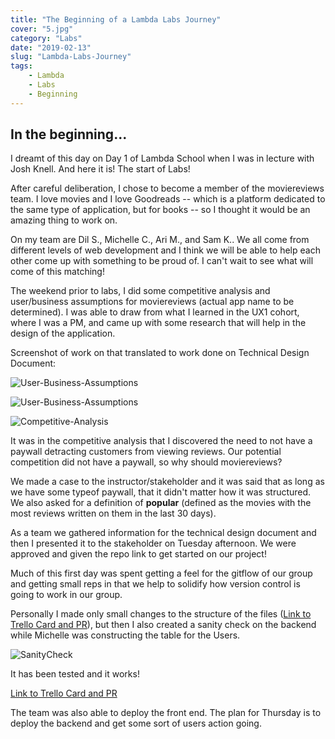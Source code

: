 ```yaml
---
title: "The Beginning of a Lambda Labs Journey"
cover: "5.jpg"
category: "Labs"
date: "2019-02-13"
slug: "Lambda-Labs-Journey"
tags:
    - Lambda
    - Labs
    - Beginning
---
```


## In the beginning...

I dreamt of this day on Day 1 of Lambda School when I was in lecture with Josh Knell. And here it is! The start of Labs! 

After careful deliberation, I chose to become a member of the moviereviews team. I love movies and I love Goodreads -- which is a platform dedicated to the same type of application, but for books -- so I thought it would be an amazing thing to work on. 

On my team are Dil S., Michelle C., Ari M., and Sam K.. We all come from different levels of web development and I think we will be able to help each other come up with something to be proud of. I can't wait to see what will come of this matching! 

The weekend prior to labs, I did some competitive analysis and user/business assumptions for moviereviews (actual app name to be determined). I was able to draw from what I learned in the UX1 cohort, where I was a PM, and came up with some research that will help in the design of the application. 

Screenshot of work on that translated to work done on Technical Design Document:

![User-Business-Assumptions](/public/assets/Screenshot-1.png)

![User-Business-Assumptions](/public/assets/Screenshot-2.png)


![Competitive-Analysis](/public/assets/Screenshot-3.png)

It was in the competitive analysis that I discovered the need to not have a paywall detracting customers from viewing reviews. Our potential competition did not have a paywall, so why should moviereviews? 

We made a case to the instructor/stakeholder and it was said that as long as we have some typeof paywall, that it didn't matter how it was structured. We also asked for a definition of __popular__ (defined as the movies with the most reviews written on them in the last 30 days).

As a team we gathered information for the technical design document and then I presented it to the stakeholder on Tuesday afternoon. We were approved and given the repo link to get started on our project! 

Much of this first day was spent getting a feel for the gitflow of our group and getting small reps in that we help to solidify how version control is going to work in our group. 

Personally I made only small changes to the structure of the files ([Link to Trello Card and PR](https://trello.com/c/nOLv6Vm5/16-backend-scaffold-basic-setup)), but then I also created a sanity check on the backend while Michelle was constructing the table for the Users. 

![SanityCheck](/public/assets/Screenshot-4.png)

It has been tested and it works! 

[Link to Trello Card and PR](https://trello.com/c/cs9XvXfS/20-backend-setting-up-basic-sanity-check)

The team was also able to deploy the front end. The plan for Thursday is to deploy the backend and get some sort of users action going. 